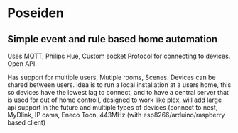 # Poseiden

## Simple event and rule based home automation

Uses MQTT, Philips Hue, Custom socket Protocol for connecting to devices. Open API.

Has support for multiple users, Mutiple rooms, Scenes. Devices can be shared between users. idea is to run a local installation at a users home, this so devices have the lowest lag to connect, and to have a central server that is used for out of home controll, designed to work like plex, will add large api support in the future and multiple types of devices (connect to nest, MyDlink, IP cams, Eneco Toon, 443MHz (with esp8266/arduino/raspberry based client)
